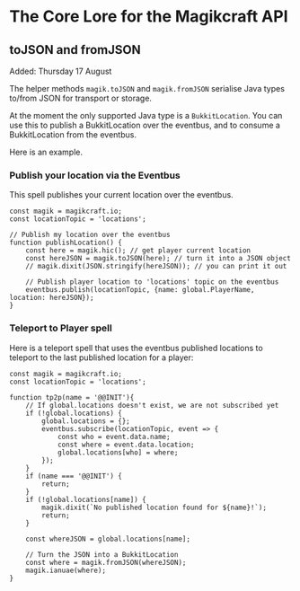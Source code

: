 # The Core Lore for the Magikcraft API
## toJSON and fromJSON

Added: Thursday 17 August

The helper methods `magik.toJSON` and `magik.fromJSON` serialise Java types to/from JSON for transport or storage.

At the moment the only supported Java type is a `BukkitLocation`. You can use this to publish a BukkitLocation over the eventbus, and to consume a BukkitLocation from the eventbus.

Here is an example.

### Publish your location via the Eventbus

This spell publishes your current location over the eventbus.

```
const magik = magikcraft.io;
const locationTopic = 'locations';

// Publish my location over the eventbus
function publishLocation() {
    const here = magik.hic(); // get player current location
    const hereJSON = magik.toJSON(here); // turn it into a JSON object
    // magik.dixit(JSON.stringify(hereJSON)); // you can print it out

    // Publish player location to 'locations' topic on the eventbus
    eventbus.publish(locationTopic, {name: global.PlayerName, location: hereJSON});
}
```

### Teleport to Player spell

Here is a teleport spell that uses the eventbus published locations to teleport to the last published location for a player:

```
const magik = magikcraft.io;
const locationTopic = 'locations';

function tp2p(name = '@@INIT'){
    // If global.locations doesn't exist, we are not subscribed yet
    if (!global.locations) {
        global.locations = {};
        eventbus.subscribe(locationTopic, event => {
            const who = event.data.name;
            const where = event.data.location;
            global.locations[who] = where;
        });
    }
    if (name === '@@INIT') {
        return;
    }
    if (!global.locations[name]) {
        magik.dixit(`No published location found for ${name}!`);
        return;
    }

    const whereJSON = global.locations[name];

    // Turn the JSON into a BukkitLocation
    const where = magik.fromJSON(whereJSON);
    magik.ianuae(where);
}
```
